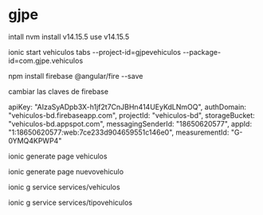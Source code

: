 # gjpe

intall nvm 
install v14.15.5 
use v14.15.5

ionic start vehiculos tabs --project-id=gjpevehiculos --package-id=com.gjpe.vehiculos

npm install firebase @angular/fire --save

cambiar las claves de firebase

apiKey: "AIzaSyADpb3X-h1jf2t7CnJBHn414UEyKdLNmOQ",
  authDomain: "vehiculos-bd.firebaseapp.com",
  projectId: "vehiculos-bd",
  storageBucket: "vehiculos-bd.appspot.com",
  messagingSenderId: "18650620577",
  appId: "1:18650620577:web:7ce233d904659551c146e0",
  measurementId: "G-0YMQ4KPWP4"


  ionic generate page vehiculos

  ionic generate page nuevovehiculo

ionic g service services/vehiculos

ionic g service services/tipovehiculos
